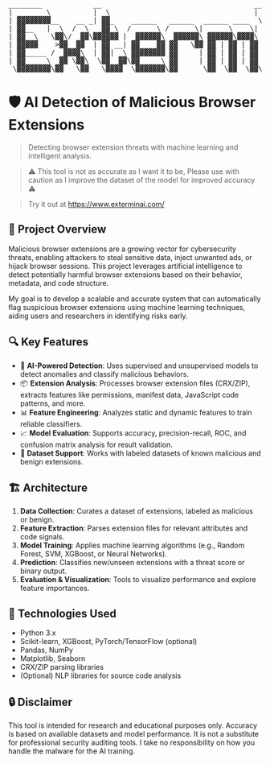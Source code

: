 <div align="center">
<pre>
________            __                                    __           ______  ______ 
|        \          |  \                                  |  \         /      \|      \
| ▓▓▓▓▓▓▓▓__    __ _| ▓▓_    ______   ______  ______ ____  \▓▓_______ |  ▓▓▓▓▓▓\\▓▓▓▓▓▓
| ▓▓__   |  \  /  \   ▓▓ \  /      \ /      \|      \    \|  \       \| ▓▓__| ▓▓ | ▓▓  
| ▓▓  \   \▓▓\/  ▓▓\▓▓▓▓▓▓ |  ▓▓▓▓▓▓\  ▓▓▓▓▓▓\ ▓▓▓▓▓▓\▓▓▓▓\ ▓▓ ▓▓▓▓▓▓▓\ ▓▓    ▓▓ | ▓▓  
| ▓▓▓▓▓    >▓▓  ▓▓  | ▓▓ __| ▓▓    ▓▓ ▓▓   \▓▓ ▓▓ | ▓▓ | ▓▓ ▓▓ ▓▓  | ▓▓ ▓▓▓▓▓▓▓▓ | ▓▓  
| ▓▓_____ /  ▓▓▓▓\  | ▓▓|  \ ▓▓▓▓▓▓▓▓ ▓▓     | ▓▓ | ▓▓ | ▓▓ ▓▓ ▓▓  | ▓▓ ▓▓  | ▓▓_| ▓▓_ 
| ▓▓     \  ▓▓ \▓▓\  \▓▓  ▓▓\▓▓     \ ▓▓     | ▓▓ | ▓▓ | ▓▓ ▓▓ ▓▓  | ▓▓ ▓▓  | ▓▓   ▓▓ \
 \▓▓▓▓▓▓▓▓\▓▓   \▓▓   \▓▓▓▓  \▓▓▓▓▓▓▓\▓▓      \▓▓  \▓▓  \▓▓\▓▓\▓▓   \▓▓\▓▓   \▓▓\▓▓▓▓▓▓
</pre> 
</div>                                                                          
                                                                                       
                                                                                       




# 🛡️ AI Detection of Malicious Browser Extensions

> Detecting browser extension threats with machine learning and intelligent analysis.

> ⚠️ This tool is not as accurate as I want it to be, Please use with caution as I improve the dataset of the model for improved accuracy ⚠️ 

> Try it out at https://www.exterminai.com/

## 🚀 Project Overview

Malicious browser extensions are a growing vector for cybersecurity threats, enabling attackers to steal sensitive data, inject unwanted ads, or hijack browser sessions. This project leverages artificial intelligence to detect potentially harmful browser extensions based on their behavior, metadata, and code structure.

My goal is to develop a scalable and accurate system that can automatically flag suspicious browser extensions using machine learning techniques, aiding users and researchers in identifying risks early.

## 🔍 Key Features

- 🧠 **AI-Powered Detection**: Uses supervised and unsupervised models to detect anomalies and classify malicious behaviors.
- 📦 **Extension Analysis**: Processes browser extension files (CRX/ZIP), extracts features like permissions, manifest data, JavaScript code patterns, and more.
- 📊 **Feature Engineering**: Analyzes static and dynamic features to train reliable classifiers.
- 📈 **Model Evaluation**: Supports accuracy, precision-recall, ROC, and confusion matrix analysis for result validation.
- 🧪 **Dataset Support**: Works with labeled datasets of known malicious and benign extensions.

## 🏗️ Architecture

1. **Data Collection**: Curates a dataset of extensions, labeled as malicious or benign.
2. **Feature Extraction**: Parses extension files for relevant attributes and code signals.
3. **Model Training**: Applies machine learning algorithms (e.g., Random Forest, SVM, XGBoost, or Neural Networks).
4. **Prediction**: Classifies new/unseen extensions with a threat score or binary output.
5. **Evaluation & Visualization**: Tools to visualize performance and explore feature importances.

## 🧰 Technologies Used

- Python 3.x
- Scikit-learn, XGBoost, PyTorch/TensorFlow (optional)
- Pandas, NumPy
- Matplotlib, Seaborn
- CRX/ZIP parsing libraries
- (Optional) NLP libraries for source code analysis

## 🔒 Disclaimer
This tool is intended for research and educational purposes only. Accuracy is based on available datasets and model performance. It is not a substitute for professional security auditing tools. I take no responsibility on how you handle the malware for the AI training.



